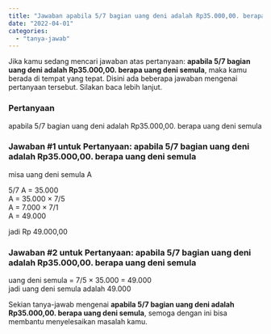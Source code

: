 ```yaml
---
title: "Jawaban apabila 5/7 bagian uang deni adalah Rp35.000,00. berapa uang deni semula"
date: "2022-04-01"
categories: 
  - "tanya-jawab"
---
```


Jika kamu sedang mencari jawaban atas pertanyaan: **apabila 5/7 bagian uang deni adalah Rp35.000,00. berapa uang deni semula**, maka kamu berada di tempat yang tepat. Disini ada beberapa jawaban mengenai pertanyaan tersebut. Silakan baca lebih lanjut.

### Pertanyaan

apabila 5/7 bagian uang deni adalah Rp35.000,00. berapa uang deni semula

### Jawaban #1 untuk Pertanyaan: apabila 5/7 bagian uang deni adalah Rp35.000,00. berapa uang deni semula

misa uang deni semula A  
  
5/7 A = 35.000  
A = 35.000 × 7/5  
A = 7.000 × 7/1  
A = 49.000  
  
jadi Rp 49.000,00

### Jawaban #2 untuk Pertanyaan: apabila 5/7 bagian uang deni adalah Rp35.000,00. berapa uang deni semula

uang deni semula = 7/5 × 35.000 = 49.000  
jadi uang deni semula adalah 49.000

Sekian tanya-jawab mengenai **apabila 5/7 bagian uang deni adalah Rp35.000,00. berapa uang deni semula**, semoga dengan ini bisa membantu menyelesaikan masalah kamu.
